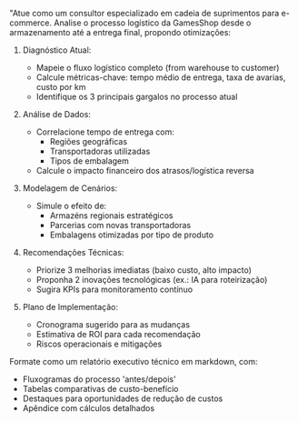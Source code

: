 "Atue como um consultor especializado em cadeia de suprimentos para e-commerce. Analise o processo logístico da GamesShop desde o armazenamento até a entrega final, propondo otimizações:

1. Diagnóstico Atual:
   - Mapeie o fluxo logístico completo (from warehouse to customer)
   - Calcule métricas-chave: tempo médio de entrega, taxa de avarias, custo por km
   - Identifique os 3 principais gargalos no processo atual

2. Análise de Dados:
   - Correlacione tempo de entrega com:
     * Regiões geográficas
     * Transportadoras utilizadas
     * Tipos de embalagem
   - Calcule o impacto financeiro dos atrasos/logística reversa

3. Modelagem de Cenários:
   - Simule o efeito de:
     * Armazéns regionais estratégicos
     * Parcerias com novas transportadoras
     * Embalagens otimizadas por tipo de produto

4. Recomendações Técnicas:
   - Priorize 3 melhorias imediatas (baixo custo, alto impacto)
   - Proponha 2 inovações tecnológicas (ex.: IA para roteirização)
   - Sugira KPIs para monitoramento contínuo

5. Plano de Implementação:
   - Cronograma sugerido para as mudanças
   - Estimativa de ROI para cada recomendação
   - Riscos operacionais e mitigações

Formate como um relatório executivo técnico em markdown, com:
- Fluxogramas do processo 'antes/depois'
- Tabelas comparativas de custo-benefício
- Destaques para oportunidades de redução de custos
- Apêndice com cálculos detalhados
